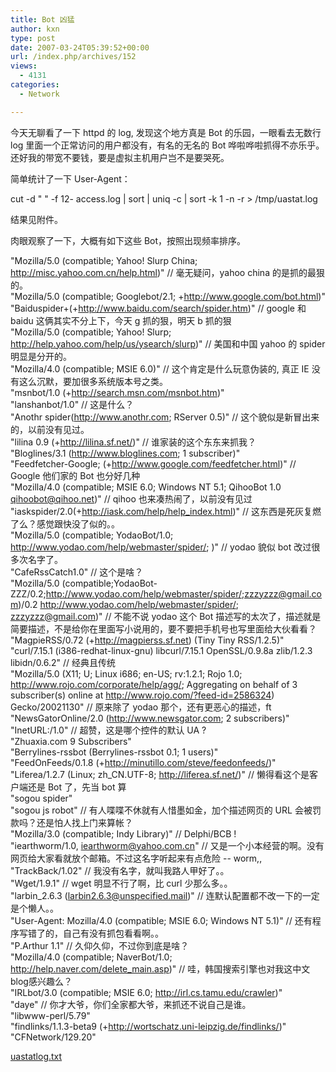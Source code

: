 ```yaml
---
title: Bot 凶猛
author: kxn
type: post
date: 2007-03-24T05:39:52+00:00
url: /index.php/archives/152
views:
  - 4131
categories:
  - Network

---
```

今天无聊看了一下 httpd 的 log, 发现这个地方真是 Bot 的乐园，一眼看去无数行 log 里面一个正常访问的用户都没有，有名的无名的 Bot 哗啦哗啦抓得不亦乐乎。还好我的带宽不要钱，要是虚拟主机用户岂不是要哭死。

简单统计了一下 User-Agent：

cut -d " " -f 12- access.log | sort | uniq -c | sort -k 1 -n -r > /tmp/uastat.log

结果见附件。

肉眼观察了一下，大概有如下这些 Bot，按照出现频率排序。

"Mozilla/5.0 (compatible; Yahoo! Slurp China; http://misc.yahoo.com.cn/help.html)" // 毫无疑问，yahoo china 的是抓的最狠的。  
"Mozilla/5.0 (compatible; Googlebot/2.1; +http://www.google.com/bot.html)"  
"Baiduspider+(+http://www.baidu.com/search/spider.htm)" // google 和 baidu 这俩其实不分上下，今天 g 抓的狠，明天 b 抓的狠  
"Mozilla/5.0 (compatible; Yahoo! Slurp; http://help.yahoo.com/help/us/ysearch/slurp)" // 美国和中国 yahoo 的 spider 明显是分开的。  
"Mozilla/4.0 (compatible; MSIE 6.0)" // 这个肯定是什么玩意伪装的, 真正 IE 没有这么沉默，要加很多系统版本号之类。  
"msnbot/1.0 (+http://search.msn.com/msnbot.htm)"  
"lanshanbot/1.0" // 这是什么？  
"Anothr spider(http://www.anothr.com; RServer 0.5)" // 这个貌似是新冒出来的，以前没有见过。  
"lilina 0.9 (+http://lilina.sf.net/)" // 谁家装的这个东东来抓我？  
"Bloglines/3.1 (http://www.bloglines.com; 1 subscriber)"  
"Feedfetcher-Google; (+http://www.google.com/feedfetcher.html)" // Google 他们家的 Bot 也分好几种  
"Mozilla/4.0 (compatible; MSIE 6.0; Windows NT 5.1; QihooBot 1.0 qihoobot@qihoo.net)" // qihoo 也来凑热闹了，以前没有见过  
"iaskspider/2.0(+http://iask.com/help/help_index.html)" // 这东西是死灰复燃了么？感觉跟快没了似的。。  
"Mozilla/5.0 (compatible; YodaoBot/1.0; http://www.yodao.com/help/webmaster/spider/; )" // yodao 貌似 bot 改过很多次名字了。  
"CafeRssCatch1.0" // 这个是啥？  
"Mozilla/5.0 (compatible;YodaoBot-ZZZ/0.2;http://www.yodao.com/help/webmaster/spider/;zzzyzzz@gmail.com)/0.2 http://www.yodao.com/help/webmaster/spider/; zzzyzzz@gmail.com)" // 不能不说 yodao 这个 Bot 描述写的太次了，描述就是简要描述，不是给你在里面写小说用的，要不要把手机号也写里面给大伙看看？  
"MagpieRSS/0.72 (+http://magpierss.sf.net) (Tiny Tiny RSS/1.2.5)"  
"curl/7.15.1 (i386-redhat-linux-gnu) libcurl/7.15.1 OpenSSL/0.9.8a zlib/1.2.3 libidn/0.6.2" // 经典且传统  
"Mozilla/5.0 (X11; U; Linux i686; en-US; rv:1.2.1; Rojo 1.0; http://www.rojo.com/corporate/help/agg/; Aggregating on behalf of 3 subscriber(s) online at http://www.rojo.com/?feed-id=2586324) Gecko/20021130" // 原来除了 yodao 那个，还有更恶心的描述，ft  
"NewsGatorOnline/2.0 (http://www.newsgator.com; 2 subscribers)"  
"InetURL:/1.0" // 超赞，这是哪个控件的默认 UA ?  
"Zhuaxia.com 9 Subscribers"  
"Berrylines-rssbot (Berrylines-rssbot 0.1; 1 users)"  
"FeedOnFeeds/0.1.8 (+http://minutillo.com/steve/feedonfeeds/)"  
"Liferea/1.2.7 (Linux; zh_CN.UTF-8; http://liferea.sf.net/)" // 懒得看这个是客户端还是 Bot 了，先当 bot 算  
"sogou spider"  
"sogou js robot" // 有人喋喋不休就有人惜墨如金，加个描述网页的 URL 会被罚款吗？还是怕人找上门来算帐？  
"Mozilla/3.0 (compatible; Indy Library)" // Delphi/BCB !  
"iearthworm/1.0, iearthworm@yahoo.com.cn" // 又是一个小本经营的啊。没有网页给大家看就放个邮箱。不过这名字听起来有点危险 -- worm,,  
"TrackBack/1.02" // 我没有名字，就叫我路人甲好了。。  
"Wget/1.9.1" // wget 明显不行了啊，比 curl 少那么多。。  
"larbin_2.6.3 (larbin2.6.3@unspecified.mail)" // 连默认配置都不改一下的一定是个懒人。。  
"User-Agent: Mozilla/4.0 (compatible; MSIE 6.0; Windows NT 5.1)" // 还有程序写错了的，自己有没有抓包看看啊。。  
"P.Arthur 1.1" // 久仰久仰，不过你到底是啥？  
"Mozilla/4.0 (compatible; NaverBot/1.0; http://help.naver.com/delete_main.asp)" // 哇，韩国搜索引擎也对我这中文blog感兴趣么？  
"IRLbot/3.0 (compatible; MSIE 6.0; http://irl.cs.tamu.edu/crawler)"  
"daye" // 你才大爷，你们全家都大爷，来抓还不说自己是谁。  
"libwww-perl/5.79"  
"findlinks/1.1.3-beta9 (+http://wortschatz.uni-leipzig.de/findlinks/)"  
"CFNetwork/129.20"

[uastatlog.txt][1]

 [1]: http://blog.kangkang.org/wordpress/wp-content/uploads/2007/03/uastatlog.txt "uastatlog.txt"